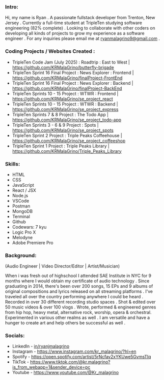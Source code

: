### Intro:

 Hi, my name is Ryan . A passionate fullstack developer from Trenton, New Jersey . Currently a full-time student at TripleTen studying software engineering (82% complete) . Looking to collaborate with other coders on developing all kinds of projects to grow my experience as a software engineer . For any inquiries please email me at ryanmalagrino9@gmail.com .
 
### Coding Projects / Websites Created :

 - TripleTen Code Jam (July 2025) : Roadtrip : East to West | https://github.com/KRMalaGrino/butterfly-brigade
 - TripleTen Sprint 16 Final Project : News Explorer : Frontend | https://github.com/KRMalaGrino/finalProject-FrontEnd
 - TripleTen Sprint 16 Final Project : News Explorer : Backend | https://github.com/KRMalaGrino/finalProject-BackEnd
 - TripleTen Sprints 10 - 15 Project : WTWR : Frontend | https://github.com/KRMalaGrino/se_project_react
 - TripleTen Sprints 10 - 15 Project : WTWR : Backend | https://github.com/KRMalaGrino/se_project_express 
 - TripleTen Sprints 7 & 8 Project : The Todo App | https://github.com/KRMalaGrino/se_project_todo-app
 - TripleTen Sprints 3 - 6 & 9 Project : Spots | https://github.com/KRMalaGrino/se_project_spots
 - TripleTen Sprint 2 Project : Triple Peaks Coffeehouse | https://github.com/KRMalaGrino/se_project_coffeeshop
 - TripleTen Sprint 1 Project : Triple Peaks Library | https://github.com/KRMalaGrino/Triple_Peaks_Library 

### Skills:

 - HTML
 - CSS
 - JavaScript
 - React / JSX
 - Node.js
 - VSCode
 - Postman
 - MongoDB
 - Terminal
 - Github
 - Codewars: 7 kyu 
 - Logic Pro X
 - Melodyne
 - Adobe Premiere Pro

### Background:
(Audio Engineer | Video Director/Editor | Artist/Musician)

 When i was fresh out of highschool I attended SAE Institute in NYC for 9 months where I would obtain my certificate of audio technology . Since graduating in 2014, there's been over 200 songs, 15 EPs and 9 albums of original compositions and lyrics released on all streaming platforms . I've traveled all over the country performing anywhere I could be heard . Recorded in over 30 different recording studio spaces . Shot & edited over 50 music videos & over 100 vlogs . Wrote, performed & engineered genres from hip hop, heavy metal, alternative rock, worship, opera & orchestral. Experimented in various other realms as well . I am versatile and have a hunger to create art and help others be successful as well .

### Socials:

- LinkedIn - [in/ryanjmalagrino](https://www.linkedin.com/in/ryanjmalagrino/)
- Instagram - https://www.instagram.com/kr_malagrino/?hl=en
- Spotify - https://open.spotify.com/artist/5rNcfav2xYKUwe5GvmsTIq
- TikTok - https://www.tiktok.com/@kr.malagrino?is_from_webapp=1&sender_device=pc
- Youtube - https://www.youtube.com/@Kr_malagrino


